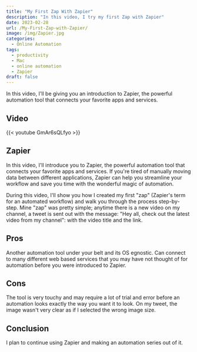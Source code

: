 ```yaml
---
title: "My First Zap With Zapier"
description: "In this video, I try my first Zap with Zapier"
date: 2023-02-28
url: /My-First-Zap-with-Zapier/
image: /img/Zapier.jpg
categories:
  - Online Automation
tags:
  - productivity
  - Mac
  - online automation
  - Zapier
draft: false
---
```


In this video, I'll be giving you an introduction to Zapier, the powerful automation tool that connects your favorite apps and services.

<!--more-->

## Video

{{< youtube GmAr6sQLfyo >}}

## Zapier

In this video, I'll introduce you to Zapier, the powerful automation tool that connects your favorite apps and services. If you're tired of manually moving data between different applications, Zapier can help you streamline your workflow and save you time with the wonderful magic of automation.

During this video, I'll show you how I  created my first "zap" (Zapier's term for an automated workflow) and walk you through the process step-by-step. Mine "zap" was pretty simple; anytime there is a new video on my channel, a tweet is sent out with the message: "Hey all, check out the latest video from my channel": with the video title and the link.

## Pros

Another automation tool under your belt and its OS egnostic. Can connect to many different web based services that you may have not thought of for automation before you were introduced to Zapier.

## Cons

The tool is very touchy and may require a lot of trial and error before an automation looks exactly the way you want it to look. On my tweet, the image wasn't very clear as if I  selected the wrong image size. 

## Conclusion

I plan to continue using Zapier and making an automation series out of it. 